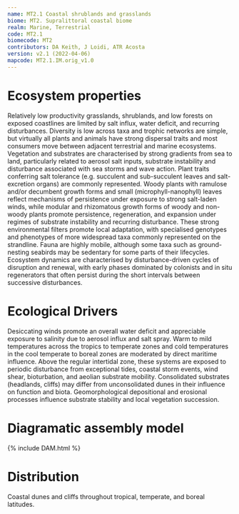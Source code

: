 ```yaml
---
name: MT2.1 Coastal shrublands and grasslands
biome: MT2. Supralittoral coastal biome
realm: Marine, Terrestrial
code: MT2.1
biomecode: MT2
contributors: DA Keith, J Loidi, ATR Acosta
version: v2.1 (2022-04-06)
mapcode: MT2.1.IM.orig_v1.0
---
```

# Ecosystem properties

Relatively low productivity grasslands, shrublands, and low forests on exposed coastlines are limited by salt influx, water deficit, and recurring disturbances. Diversity is low across taxa and trophic networks are simple, but virtually all plants and animals have strong dispersal traits and most consumers move between adjacent terrestrial and marine ecosystems. Vegetation and substrates are characterised by strong gradients from sea to land, particularly related to aerosol salt inputs, substrate instability and disturbance associated with sea storms and wave action. Plant traits conferring salt tolerance (e.g. succulent and sub-succulent leaves and salt-excretion organs) are commonly represented. Woody plants with ramulose and/or decumbent growth forms and small (microphyll-nanophyll) leaves reflect mechanisms of persistence under exposure to strong salt-laden winds, while modular and rhizomatous growth forms of woody and non-woody plants promote persistence, regeneration, and expansion under regimes of substrate instability and recurring disturbance. These strong environmental filters promote local adaptation, with specialised genotypes and phenotypes of more widespread taxa commonly represented on the strandline. Fauna are highly mobile, although some taxa such as ground-nesting seabirds may be sedentary for some parts of their lifecycles. Ecosystem dynamics are characterised by disturbance-driven cycles of disruption and renewal, with early phases dominated by colonists and in situ regenerators that often persist during the short intervals between successive disturbances.

# Ecological Drivers

Desiccating winds promote an overall water deficit and appreciable exposure to salinity due to aerosol influx and salt spray. Warm to mild temperatures across the tropics to temperate zones and cold temperatures in the cool temperate to boreal zones are moderated by direct maritime influence. Above the regular intertidal zone, these systems are exposed to periodic disturbance from exceptional tides, coastal storm events, wind shear, bioturbation, and aeolian substrate mobility. Consolidated substrates (headlands, cliffs) may differ from unconsolidated dunes in their influence on function and biota. Geomorphological depositional and erosional processes influence substrate stability and local vegetation succession.

# Diagramatic assembly model

{% include DAM.html %}

# Distribution

Coastal dunes and cliffs throughout tropical, temperate, and boreal latitudes.

